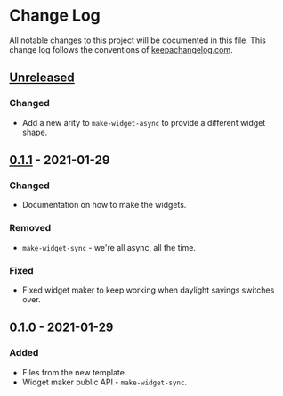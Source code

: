 # Change Log
All notable changes to this project will be documented in this file. This change log follows the conventions of [keepachangelog.com](http://keepachangelog.com/).

## [Unreleased]
### Changed
- Add a new arity to `make-widget-async` to provide a different widget shape.

## [0.1.1] - 2021-01-29
### Changed
- Documentation on how to make the widgets.

### Removed
- `make-widget-sync` - we're all async, all the time.

### Fixed
- Fixed widget maker to keep working when daylight savings switches over.

## 0.1.0 - 2021-01-29
### Added
- Files from the new template.
- Widget maker public API - `make-widget-sync`.

[Unreleased]: https://github.com/your-name/clj-ray-tracer/compare/0.1.1...HEAD
[0.1.1]: https://github.com/your-name/clj-ray-tracer/compare/0.1.0...0.1.1
